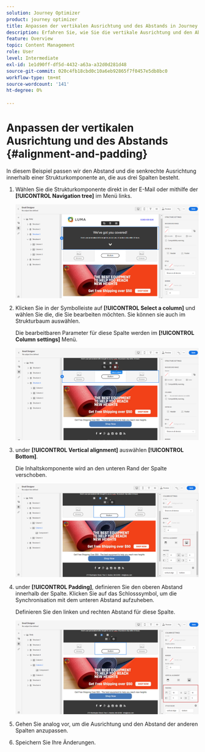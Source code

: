 ```yaml
---
solution: Journey Optimizer
product: journey optimizer
title: Anpassen der vertikalen Ausrichtung und des Abstands in Journey Optimizer
description: Erfahren Sie, wie Sie die vertikale Ausrichtung und den Abstand anpassen.
feature: Overview
topic: Content Management
role: User
level: Intermediate
exl-id: 1e1d90ff-df5d-4432-a63a-a32d0d281d48
source-git-commit: 020c4fb18cbd0c10a6eb92865f7f0457e5db8bc0
workflow-type: tm+mt
source-wordcount: '141'
ht-degree: 0%

---
```


# Anpassen der vertikalen Ausrichtung und des Abstands {#alignment-and-padding}

In diesem Beispiel passen wir den Abstand und die senkrechte Ausrichtung innerhalb einer Strukturkomponente an, die aus drei Spalten besteht.

1. Wählen Sie die Strukturkomponente direkt in der E-Mail oder mithilfe der **[!UICONTROL Navigation tree]** im Menü links.

   ![](assets/alignment_1.png)

1. Klicken Sie in der Symbolleiste auf **[!UICONTROL Select a column]** und wählen Sie die, die Sie bearbeiten möchten. Sie können sie auch im Strukturbaum auswählen.

   Die bearbeitbaren Parameter für diese Spalte werden im **[!UICONTROL Column settings]** Menü.

   ![](assets/alignment_2.png)

1. under **[!UICONTROL Vertical alignment]** auswählen **[!UICONTROL Bottom]**.

   Die Inhaltskomponente wird an den unteren Rand der Spalte verschoben.

   ![](assets/alignment_3.png)

1. under **[!UICONTROL Padding]**, definieren Sie den oberen Abstand innerhalb der Spalte. Klicken Sie auf das Schlosssymbol, um die Synchronisation mit dem unteren Abstand aufzuheben.

   Definieren Sie den linken und rechten Abstand für diese Spalte.

   ![](assets/alignment_4.png)

1. Gehen Sie analog vor, um die Ausrichtung und den Abstand der anderen Spalten anzupassen.

1. Speichern Sie Ihre Änderungen.
